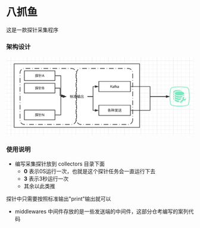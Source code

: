 # 八抓鱼
这是一款探针采集程序

### 架构设计
![avatar](/doc/img/1.png)

### 使用说明
- 编写采集探针放到 collectors 目录下面
  - **0** 表示0S运行一次，也就是这个探针任务会一直运行下去
  - **3** 表示3秒运行一次
  - 其余以此类推

探针中只需要按照标准输出"print"输出就可以

- middlewares 中间件存放的是一些发送端的中间件，这部分仓考编写的案列代码

    